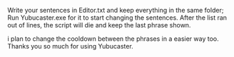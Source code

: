 Write your sentences in Editor.txt and keep everything in the same folder; Run Yubucaster.exe for it to start changing the sentences.
After the list ran out of lines, the script will die and keep the last phrase shown.

i plan to change the cooldown between the phrases in a easier way too.
Thanks you so much for using Yubucaster.
